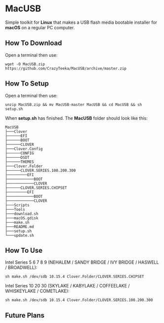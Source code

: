 # MacUSB
Simple toolkit for **Linux** that makes a USB flash media bootable installer for **macOS** on a regular PC computer.

## How To Download
Open a terminal then use:
```
wget -O MacUSB.zip https://github.com/CrazyTeeka/MacUSB/archive/master.zip
```

## How To Setup
Open a terminal then use:
```
unzip MacUSB.zip && mv MacUSB-master MacUSB && cd MacUSB && sh setup.sh
```
When **setup.sh** has finished. The **MacUSB** folder should look like this:
```
MacUSB
├───Clover
├──────EFI
├──────BOOT
├──────CLOVER
├───Clover.Config
├──────CONFIG
├──────DSDT
├──────THEMES
├───Clover.Folder
├──────CLOVER.SERIES.100.200.300
├─────────EFI
├────────────BOOT
├────────────CLOVER
├──────CLOVER.SERIES.CHIPSET
├─────────EFI
├────────────BOOT
├────────────CLOVER
├───Scripts
├───Tools
├───download.sh
├───macOS.gdisk
├───make.sh
├───README.md
├───setup.sh
└───update.sh
```

## How To Use
Intel Series 5 6 7 8 9 (NEHALEM / SANDY BRIDGE / IVY BRIDGE / HASWELL / BROADWELL):
```
sh make.sh /dev/sdb 10.15.4 Clover.Folder/CLOVER.SERIES.CHIPSET
```
Intel Series 10 20 30 (SKYLAKE / KABYLAKE / COFFEELAKE / WHISKEYLAKE / COMETLAKE):
```
sh make.sh /dev/sdb 10.15.4 Clover.Folder/CLOVER.SERIES.100.200.300
```

## Future Plans
